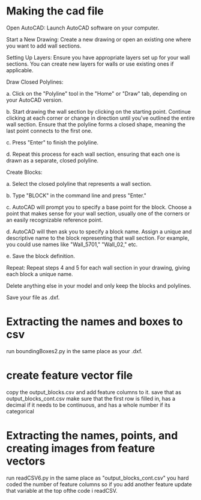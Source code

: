 # Making the cad file
Open AutoCAD: Launch AutoCAD software on your computer.

Start a New Drawing: Create a new drawing or open an existing one where you want to add wall sections.

Setting Up Layers: Ensure you have appropriate layers set up for your wall sections. You can create new layers for walls or use existing ones if applicable.

Draw Closed Polylines:

a. Click on the "Polyline" tool in the "Home" or "Draw" tab, depending on your AutoCAD version.

b. Start drawing the wall section by clicking on the starting point. Continue clicking at each corner or change in direction until you've outlined the entire wall section. Ensure that the polyline forms a closed shape, meaning the last point connects to the first one.

c. Press "Enter" to finish the polyline.

d. Repeat this process for each wall section, ensuring that each one is drawn as a separate, closed polyline.

Create Blocks:

a. Select the closed polyline that represents a wall section.

b. Type "BLOCK" in the command line and press "Enter."

c. AutoCAD will prompt you to specify a base point for the block. Choose a point that makes sense for your wall section, usually one of the corners or an easily recognizable reference point.

d. AutoCAD will then ask you to specify a block name. Assign a unique and descriptive name to the block representing that wall section. For example, you could use names like "Wall_5701," "Wall_02," etc.

e. Save the block definition.

Repeat: Repeat steps 4 and 5 for each wall section in your drawing, giving each block a unique name.

Delete anything else in your model and only keep the blocks and polylines. 

Save your file as .dxf. 

# Extracting the names and boxes to csv
run boundingBoxes2.py in the same place as your .dxf.

# create feature vector file
copy the output_blocks.csv and add feature columns to it. save that as output_blocks_cont.csv
make sure that the first row is filled in, has a decimal if it needs to be continuous, and has a whole number if its categorical


# Extracting the names, points, and creating images from feature vectors
run readCSV6.py in the same place as "output_blocks_cont.csv"
you hard coded the number of feature columns so if you add another feature update that variable at the top ofthe code i readCSV.